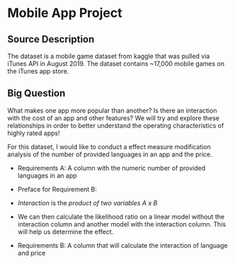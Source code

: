 # Mobile App Project

## Source Description
 The dataset is a mobile game dataset from kaggle that was pulled via iTunes API in August 2019. The dataset contains ~17,000 mobile games on the iTunes app store.

## Big Question
What makes one app more popular than another? Is there an interaction with the cost of an app and other features? We will try and explore these relationships in order to better understand the operating characteristics of highly rated apps!


For this dataset, I would like to conduct a effect measure modification analysis of the number of provided languages in an app and the price.

-   Requirements A: A column with the numeric number of provided languages in an app

-   Preface for Requirement B:
-   *Interaction* is the *product of two variables A x B*
-   We can then calculate the likelihood ratio on a linear model without the interaction column and another model with the interaction column. This will help us determine the effect.

-   Requirements B: A column that will calculate the interaction of language and price
